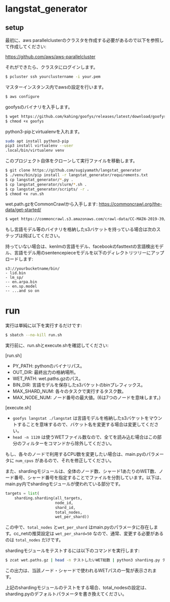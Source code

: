 # langstat_generator

## setup

最初に、aws parallelclusterのクラスタを作成する必要があるので以下を参照して作成してください:

https://github.com/aws/aws-parallelcluster

それができたら、クラスタにログインします。

```sh
$ pcluster ssh yourclustername -i your.pem
```

マスターインスタンス内でawsの設定を行います。


```sh
$ aws configure
```

goofysのバイナリを入手します。

```sh
$ wget https://github.com/kahing/goofys/releases/latest/download/goofys
$ chmod +x goofys
```

python3-pipとvirtualenvを入れます。


```sh
sudo apt install python3-pip
pip3 install virtualenv --user
.local/bin/virtualenv venv
```

このプロジェクト自体をクローンして実行ファイルを移動します。


```sh
$ git clone https://github.com/sugiyamath/langstat_generator
$ ./venv/bin/pip install -r langstat_generator/requirements.txt
$ cp langstat_generator/*.py .
$ cp langstat_generator/slurm/*.sh .
$ cp langstat_generator/scripts/ -r .
$ chmod +x run.sh
```

wet.path.gzをCommonCrawlから入手します: https://commoncrawl.org/the-data/get-started/

```sh
$ wget https://commoncrawl.s3.amazonaws.com/crawl-data/CC-MAIN-2019-39/wet.paths.gz
```

もし言語モデル等のバイナリを格納したs3バケットを持っている場合は次のステップは飛ばしてください。



持っていない場合は、kenlmの言語モデル、facebookのfasttextの言語検出モデル、言語モデル用のsentencepieceモデルを以下のディレクトリツリーにアップロードします:


```
s3://yourbucketname/bin/
- lid.bin
- lm_sp/
-- en.arpa.bin
-- en.sp.model
-- ...and so on
```


# run

実行は単純に以下を実行するだけです:

```sh
$ sbatch --no-kill run.sh
```

実行前に、run.shとexecute.shを確認してください:

[run.sh]

- PY_PATH: pythonのバイナリパス。
- OUT_DIR: 最終出力の格納場所。
- WET_PATH: wet.paths.gzのパス。
- BIN_DIR: 言語モデルを保存したs3バケットのbinプレフィックス。
- MAX_SHARD_NUM: 各々のタスクで実行するタスク数。
- MAX_NODE_NUM: ノード番号の最大値。(6は7つのノードを意味します。)


[execute.sh]

- ```goofys langstat ./langstat``` は言語モデルを格納したs3バケットをマウントすることを意味するので、バケット名を変更する場合は変更してください。
- ```head -n 1120``` は使うWETファイル数なので、全てを読み込む場合はこの部分のフィルターをコマンドから除外してください。


もし、各々のノードで利用するCPU数を変更したい場合は、main.pyのパラメータに ```num_cpus``` があるので、それを修正してください。

また、shardingモジュールは、全体のノード数、シャード1あたりのWET数、ノード番号、シャード番号を指定することでファイルを分割しています。以下は、main.py内でshardingモジュールが使われている部分です。

```python
targets = list(
    sharding.sharding(all_targets,
                      node_id,
                      shard_id,
                      total_nodes,
                      wet_per_shard))
```

この中で、```total_nodes``` と```wet_per_shard``` はmain.pyのパラメータに存在します。cc_netの推奨設定は ```wet_per_shard=50``` なので、通常、変更する必要があるのは ```total_nodes``` だけです。

shardingモジュールをテストするには以下のコマンドを実行します:

```sh
$ zcat wet.paths.gz | head -n テストしたいWET総数 | python3 sharding.py テストしたいノード番号 テストしたいノード内シャード番号(0～n)
```

この出力は、当該ノード・シャードで使われるWETパスの一覧が表示されます。

上記のshardingモジュールのテストをする場合、total_nodesの設定は、sharding.pyのデフォルトパラメータを書き換えてください。
